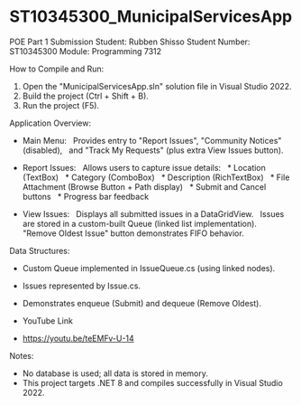 # ST10345300_MunicipalServicesApp

POE Part 1 Submission
Student: Rubben Shisso
Student Number: ST10345300
Module: Programming 7312

How to Compile and Run:
1. Open the "MunicipalServicesApp.sln" solution file in Visual Studio 2022.
2. Build the project (Ctrl + Shift + B).
3. Run the project (F5).

Application Overview:
- Main Menu:
  Provides entry to "Report Issues", "Community Notices" (disabled),
  and "Track My Requests" (plus extra View Issues button).

- Report Issues:
  Allows users to capture issue details:
    * Location (TextBox)
    * Category (ComboBox)
    * Description (RichTextBox)
    * File Attachment (Browse Button + Path display)
    * Submit and Cancel buttons
    * Progress bar feedback

- View Issues:
  Displays all submitted issues in a DataGridView.
  Issues are stored in a custom-built Queue (linked list implementation).
  "Remove Oldest Issue" button demonstrates FIFO behavior.

Data Structures:
- Custom Queue implemented in IssueQueue.cs (using linked nodes).
- Issues represented by Issue.cs.
- Demonstrates enqueue (Submit) and dequeue (Remove Oldest).

- YouTube Link
- https://youtu.be/teEMFv-U-14

Notes:
- No database is used; all data is stored in memory.
- This project targets .NET 8 and compiles successfully in Visual Studio 2022.
